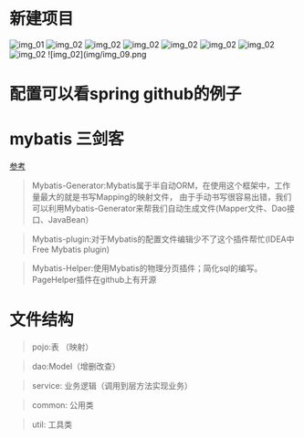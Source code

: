 # 新建项目

![img_01](img/img_01.png)
![img_02](img/img_02.png)
![img_02](img/img_03.png)
![img_02](img/img_04.png)
![img_02](img/img_05.png)
![img_02](img/img_06.png)
![img_02](img/img_07.png)
![img_02](img/img_08.png)
![img_02](img/img_09.png

# 配置可以看spring github的例子

# mybatis 三剑客

[参考](https://juejin.cn/post/6844903619850928141)

> Mybatis-Generator:Mybatis属于半自动ORM，在使用这个框架中，工作量最大的就是书写Mapping的映射文件，
> 由于手动书写很容易出错，我们可以利用Mybatis-Generator来帮我们自动生成文件(Mapper文件、Dao接口、JavaBean）

> Mybatis-plugin:对于Mybatis的配置文件编辑少不了这个插件帮忙(IDEA中Free Mybatis plugin)

> Mybatis-Helper:使用Mybatis的物理分页插件；简化sql的编写。PageHelper插件在github上有开源

# 文件结构

> pojo:表 （映射）

> dao:Model（增删改查）

> service: 业务逻辑（调用到层方法实现业务）

> common: 公用类

> util: 工具类
